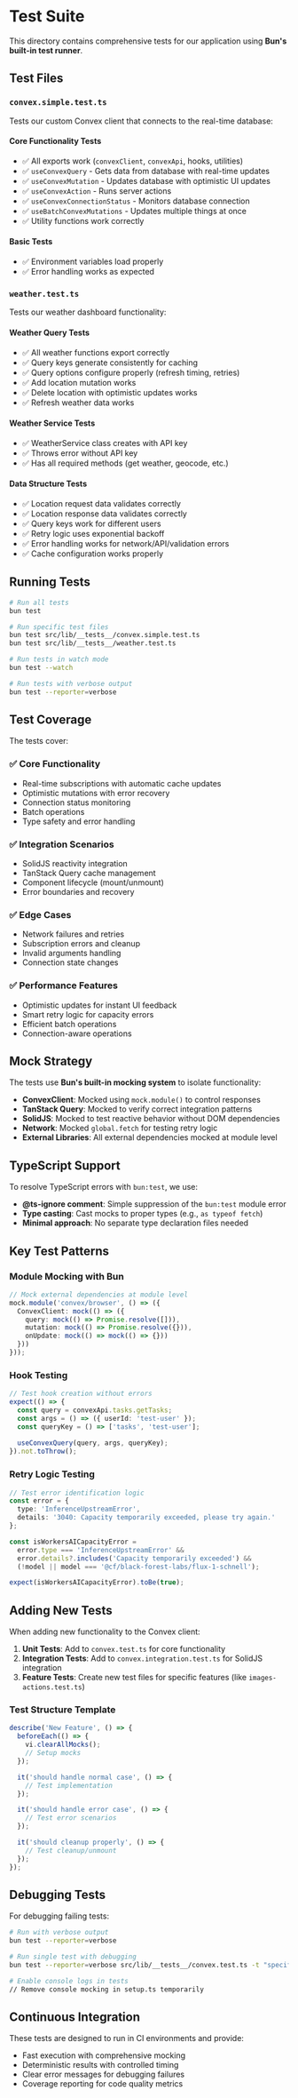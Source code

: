 # Test Suite

This directory contains comprehensive tests for our application using **Bun's built-in test runner**.

## Test Files

### `convex.simple.test.ts`
Tests our custom Convex client that connects to the real-time database:

#### **Core Functionality Tests**
- ✅ All exports work (`convexClient`, `convexApi`, hooks, utilities)
- ✅ `useConvexQuery` - Gets data from database with real-time updates
- ✅ `useConvexMutation` - Updates database with optimistic UI updates
- ✅ `useConvexAction` - Runs server actions
- ✅ `useConvexConnectionStatus` - Monitors database connection
- ✅ `useBatchConvexMutations` - Updates multiple things at once
- ✅ Utility functions work correctly

#### **Basic Tests**
- ✅ Environment variables load properly
- ✅ Error handling works as expected

### `weather.test.ts`
Tests our weather dashboard functionality:

#### **Weather Query Tests**
- ✅ All weather functions export correctly
- ✅ Query keys generate consistently for caching
- ✅ Query options configure properly (refresh timing, retries)
- ✅ Add location mutation works
- ✅ Delete location with optimistic updates works
- ✅ Refresh weather data works

#### **Weather Service Tests**
- ✅ WeatherService class creates with API key
- ✅ Throws error without API key
- ✅ Has all required methods (get weather, geocode, etc.)

#### **Data Structure Tests**
- ✅ Location request data validates correctly
- ✅ Location response data validates correctly
- ✅ Query keys work for different users
- ✅ Retry logic uses exponential backoff
- ✅ Error handling works for network/API/validation errors
- ✅ Cache configuration works properly

## Running Tests

```bash
# Run all tests
bun test

# Run specific test files
bun test src/lib/__tests__/convex.simple.test.ts
bun test src/lib/__tests__/weather.test.ts

# Run tests in watch mode
bun test --watch

# Run tests with verbose output
bun test --reporter=verbose
```

## Test Coverage

The tests cover:

### ✅ Core Functionality
- Real-time subscriptions with automatic cache updates
- Optimistic mutations with error recovery
- Connection status monitoring
- Batch operations
- Type safety and error handling

### ✅ Integration Scenarios
- SolidJS reactivity integration
- TanStack Query cache management
- Component lifecycle (mount/unmount)
- Error boundaries and recovery

### ✅ Edge Cases
- Network failures and retries
- Subscription errors and cleanup
- Invalid arguments handling
- Connection state changes

### ✅ Performance Features
- Optimistic updates for instant UI feedback
- Smart retry logic for capacity errors
- Efficient batch operations
- Connection-aware operations

## Mock Strategy

The tests use **Bun's built-in mocking system** to isolate functionality:

- **ConvexClient**: Mocked using `mock.module()` to control responses
- **TanStack Query**: Mocked to verify correct integration patterns
- **SolidJS**: Mocked to test reactive behavior without DOM dependencies
- **Network**: Mocked `global.fetch` for testing retry logic
- **External Libraries**: All external dependencies mocked at module level

## TypeScript Support

To resolve TypeScript errors with `bun:test`, we use:
- **@ts-ignore comment**: Simple suppression of the `bun:test` module error
- **Type casting**: Cast mocks to proper types (e.g., `as typeof fetch`)
- **Minimal approach**: No separate type declaration files needed

## Key Test Patterns

### Module Mocking with Bun
```typescript
// Mock external dependencies at module level
mock.module('convex/browser', () => ({
  ConvexClient: mock(() => ({
    query: mock(() => Promise.resolve([])),
    mutation: mock(() => Promise.resolve({})),
    onUpdate: mock(() => mock(() => {}))
  }))
}));
```

### Hook Testing
```typescript
// Test hook creation without errors
expect(() => {
  const query = convexApi.tasks.getTasks;
  const args = () => ({ userId: 'test-user' });
  const queryKey = () => ['tasks', 'test-user'];
  
  useConvexQuery(query, args, queryKey);
}).not.toThrow();
```

### Retry Logic Testing
```typescript
// Test error identification logic
const error = {
  type: 'InferenceUpstreamError',
  details: '3040: Capacity temporarily exceeded, please try again.'
};

const isWorkersAICapacityError = 
  error.type === 'InferenceUpstreamError' && 
  error.details?.includes('Capacity temporarily exceeded') &&
  (!model || model === '@cf/black-forest-labs/flux-1-schnell');

expect(isWorkersAICapacityError).toBe(true);
```

## Adding New Tests

When adding new functionality to the Convex client:

1. **Unit Tests**: Add to `convex.test.ts` for core functionality
2. **Integration Tests**: Add to `convex.integration.test.ts` for SolidJS integration
3. **Feature Tests**: Create new test files for specific features (like `images-actions.test.ts`)

### Test Structure Template
```typescript
describe('New Feature', () => {
  beforeEach(() => {
    vi.clearAllMocks();
    // Setup mocks
  });

  it('should handle normal case', () => {
    // Test implementation
  });

  it('should handle error case', () => {
    // Test error scenarios
  });

  it('should cleanup properly', () => {
    // Test cleanup/unmount
  });
});
```

## Debugging Tests

For debugging failing tests:

```bash
# Run with verbose output
bun test --reporter=verbose

# Run single test with debugging
bun test --reporter=verbose src/lib/__tests__/convex.test.ts -t "specific test name"

# Enable console logs in tests
// Remove console mocking in setup.ts temporarily
```

## Continuous Integration

These tests are designed to run in CI environments and provide:
- Fast execution with comprehensive mocking
- Deterministic results with controlled timing
- Clear error messages for debugging failures
- Coverage reporting for code quality metrics